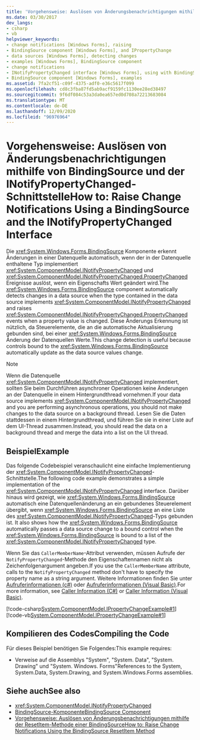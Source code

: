 ```yaml
---
title: 'Vorgehensweise: Auslösen von Änderungsbenachrichtigungen mithilfe von BindingSource und der INotifyPropertyChanged-Schnittstelle'
ms.date: 03/30/2017
dev_langs:
- csharp
- vb
helpviewer_keywords:
- change notifications [Windows Forms], raising
- BindingSource component [Windows Forms], and IPropertyChange
- data sources [Windows Forms], detecting changes
- examples [Windows Forms], BindingSource component
- change notifications
- INotifyPropertyChanged interface [Windows Forms], using with BindingSource
- BindingSource component [Windows Forms], examples
ms.assetid: 7fa2cf51-c09f-4375-adf0-e36c5617f099
ms.openlocfilehash: cd8c3fba87fd5ab9acf9159fc1130ee28ed38497
ms.sourcegitcommit: 9f6df084c53a3da0ea657ed0d708a72213683084
ms.translationtype: MT
ms.contentlocale: de-DE
ms.lasthandoff: 12/09/2020
ms.locfileid: "96976964"
---
```

# <a name="how-to-raise-change-notifications-using-a-bindingsource-and-the-inotifypropertychanged-interface"></a><span data-ttu-id="faaae-102">Vorgehensweise: Auslösen von Änderungsbenachrichtigungen mithilfe von BindingSource und der INotifyPropertyChanged-Schnittstelle</span><span class="sxs-lookup"><span data-stu-id="faaae-102">How to: Raise Change Notifications Using a BindingSource and the INotifyPropertyChanged Interface</span></span>

<span data-ttu-id="faaae-103">Die <xref:System.Windows.Forms.BindingSource> Komponente erkennt Änderungen in einer Datenquelle automatisch, wenn der in der Datenquelle enthaltene Typ implementiert <xref:System.ComponentModel.INotifyPropertyChanged> und <xref:System.ComponentModel.INotifyPropertyChanged.PropertyChanged> Ereignisse auslöst, wenn ein Eigenschafts Wert geändert wird.</span><span class="sxs-lookup"><span data-stu-id="faaae-103">The <xref:System.Windows.Forms.BindingSource> component automatically detects changes in a data source when the type contained in the data source implements <xref:System.ComponentModel.INotifyPropertyChanged> and raises <xref:System.ComponentModel.INotifyPropertyChanged.PropertyChanged> events when a property value is changed.</span></span> <span data-ttu-id="faaae-104">Diese Änderungs Erkennung ist nützlich, da Steuerelemente, die an die automatische Aktualisierung gebunden sind, bei einer <xref:System.Windows.Forms.BindingSource> Änderung der Datenquellen Werte.</span><span class="sxs-lookup"><span data-stu-id="faaae-104">This change detection is useful because controls bound to the <xref:System.Windows.Forms.BindingSource> automatically update as the data source values change.</span></span>  
  
> [!NOTE]
> <span data-ttu-id="faaae-105">Wenn die Datenquelle <xref:System.ComponentModel.INotifyPropertyChanged> implementiert, sollten Sie beim Durchführen asynchroner Operationen keine Änderungen an der Datenquelle in einem Hintergrundthread vornehmen.</span><span class="sxs-lookup"><span data-stu-id="faaae-105">If your data source implements <xref:System.ComponentModel.INotifyPropertyChanged> and you are performing asynchronous operations, you should not make changes to the data source on a background thread.</span></span> <span data-ttu-id="faaae-106">Lesen Sie die Daten stattdessen in einem Hintergrundthread, und führen Sie sie in einer Liste auf dem UI-Thread zusammen.</span><span class="sxs-lookup"><span data-stu-id="faaae-106">Instead, you should read the data on a background thread and merge the data into a list on the UI thread.</span></span>  
  
## <a name="example"></a><span data-ttu-id="faaae-107">Beispiel</span><span class="sxs-lookup"><span data-stu-id="faaae-107">Example</span></span>  

 <span data-ttu-id="faaae-108">Das folgende Codebeispiel veranschaulicht eine einfache Implementierung der <xref:System.ComponentModel.INotifyPropertyChanged>-Schnittstelle.</span><span class="sxs-lookup"><span data-stu-id="faaae-108">The following code example demonstrates a simple implementation of the <xref:System.ComponentModel.INotifyPropertyChanged> interface.</span></span> <span data-ttu-id="faaae-109">Darüber hinaus wird gezeigt, wie <xref:System.Windows.Forms.BindingSource> automatisch eine Datenquellenänderung an ein gebundenes Steuerelement übergibt, wenn <xref:System.Windows.Forms.BindingSource> an eine Liste des <xref:System.ComponentModel.INotifyPropertyChanged>-Typs gebunden ist. </span><span class="sxs-lookup"><span data-stu-id="faaae-109">It also shows how the <xref:System.Windows.Forms.BindingSource> automatically passes a data source change to a bound control when the <xref:System.Windows.Forms.BindingSource> is bound to a list of the <xref:System.ComponentModel.INotifyPropertyChanged> type.</span></span>  
  
 <span data-ttu-id="faaae-110">Wenn Sie das `CallerMemberName`-Attribut verwenden, müssen Aufrufe der `NotifyPropertyChanged`-Methode den Eigenschaftennamen nicht als Zeichenfolgenargument angeben.</span><span class="sxs-lookup"><span data-stu-id="faaae-110">If you use the `CallerMemberName` attribute, calls to the `NotifyPropertyChanged` method don't have to specify the property name as a string argument.</span></span> <span data-ttu-id="faaae-111">Weitere Informationen finden Sie unter [Aufruferinformationen (c#)](/dotnet/csharp/language-reference/attributes/caller-information) oder [Aufruferinformationen (Visual Basic)](/dotnet/visual-basic/programming-guide/concepts/caller-information).</span><span class="sxs-lookup"><span data-stu-id="faaae-111">For more information, see [Caller Information (C#)](/dotnet/csharp/language-reference/attributes/caller-information) or [Caller Information (Visual Basic)](/dotnet/visual-basic/programming-guide/concepts/caller-information).</span></span>  
  
 [!code-csharp[System.ComponentModel.IPropertyChangeExample#1](~/samples/snippets/csharp/VS_Snippets_Winforms/System.ComponentModel.IPropertyChangeExample/CS/Form1.cs#1)]
 [!code-vb[System.ComponentModel.IPropertyChangeExample#1](~/samples/snippets/visualbasic/VS_Snippets_Winforms/System.ComponentModel.IPropertyChangeExample/VB/Form1.vb#1)]  
  
## <a name="compiling-the-code"></a><span data-ttu-id="faaae-112">Kompilieren des Codes</span><span class="sxs-lookup"><span data-stu-id="faaae-112">Compiling the Code</span></span>  

 <span data-ttu-id="faaae-113">Für dieses Beispiel benötigen Sie Folgendes:</span><span class="sxs-lookup"><span data-stu-id="faaae-113">This example requires:</span></span>  
  
- <span data-ttu-id="faaae-114">Verweise auf die Assemblys "System", "System. Data", "System. Drawing" und "System. Windows. Forms"</span><span class="sxs-lookup"><span data-stu-id="faaae-114">References to the System, System.Data, System.Drawing, and System.Windows.Forms assemblies.</span></span>  
  
## <a name="see-also"></a><span data-ttu-id="faaae-115">Siehe auch</span><span class="sxs-lookup"><span data-stu-id="faaae-115">See also</span></span>

- <xref:System.ComponentModel.INotifyPropertyChanged>
- [<span data-ttu-id="faaae-116">BindingSource-Komponente</span><span class="sxs-lookup"><span data-stu-id="faaae-116">BindingSource Component</span></span>](bindingsource-component.md)
- [<span data-ttu-id="faaae-117">Vorgehensweise: Auslösen von Änderungsbenachrichtigungen mithilfe der ResetItem-Methode einer BindingSource</span><span class="sxs-lookup"><span data-stu-id="faaae-117">How to: Raise Change Notifications Using the BindingSource ResetItem Method</span></span>](how-to-raise-change-notifications-using-the-bindingsource-resetitem-method.md)
